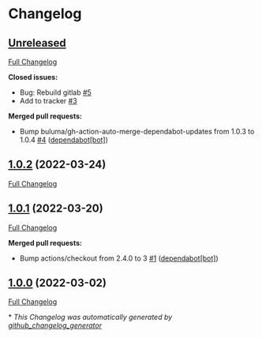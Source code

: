 # Changelog

## [Unreleased](https://github.com/buluma/ansible-role-glusterfs/tree/HEAD)

[Full Changelog](https://github.com/buluma/ansible-role-glusterfs/compare/1.0.2...HEAD)

**Closed issues:**

- Bug: Rebuild gitlab [\#5](https://github.com/buluma/ansible-role-glusterfs/issues/5)
- Add to tracker [\#3](https://github.com/buluma/ansible-role-glusterfs/issues/3)

**Merged pull requests:**

- Bump buluma/gh-action-auto-merge-dependabot-updates from 1.0.3 to 1.0.4 [\#4](https://github.com/buluma/ansible-role-glusterfs/pull/4) ([dependabot[bot]](https://github.com/apps/dependabot))

## [1.0.2](https://github.com/buluma/ansible-role-glusterfs/tree/1.0.2) (2022-03-24)

[Full Changelog](https://github.com/buluma/ansible-role-glusterfs/compare/1.0.1...1.0.2)

## [1.0.1](https://github.com/buluma/ansible-role-glusterfs/tree/1.0.1) (2022-03-20)

[Full Changelog](https://github.com/buluma/ansible-role-glusterfs/compare/1.0.0...1.0.1)

**Merged pull requests:**

- Bump actions/checkout from 2.4.0 to 3 [\#1](https://github.com/buluma/ansible-role-glusterfs/pull/1) ([dependabot[bot]](https://github.com/apps/dependabot))

## [1.0.0](https://github.com/buluma/ansible-role-glusterfs/tree/1.0.0) (2022-03-02)

[Full Changelog](https://github.com/buluma/ansible-role-glusterfs/compare/5464ae7d6dcc49271c7ee82da6ff0c22d5dc2c63...1.0.0)



\* *This Changelog was automatically generated by [github_changelog_generator](https://github.com/github-changelog-generator/github-changelog-generator)*
